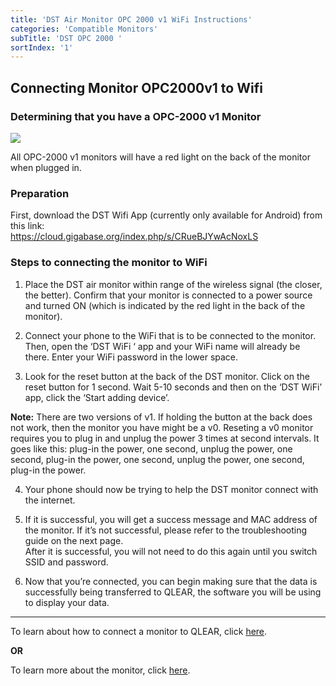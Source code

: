 ```yaml
---
title: 'DST Air Monitor OPC 2000 v1 WiFi Instructions'
categories: 'Compatible Monitors'
subTitle: 'DST OPC 2000 '
sortIndex: '1'
---
```

## Connecting Monitor OPC2000v1 to Wifi 

### Determining that you have a OPC-2000 v1 Monitor

![](https://user-images.githubusercontent.com/26155270/31338270-18b51266-acc4-11e7-90b7-92e06763afa7.png)   

All OPC-2000 v1 monitors will have a red light on the back of the monitor when plugged in.

### Preparation

First, download the DST Wifi App (currently only available for Android) from this link:  
https://cloud.gigabase.org/index.php/s/CRueBJYwAcNoxLS

### Steps to connecting the monitor to WiFi

1. Place the DST air monitor within range of the wireless signal (the closer, the better).
Confirm that your monitor is connected to a power source and turned ON (which is indicated by the red light in the back of the monitor).
    
2. Connect your phone to the WiFi that is to be connected to the monitor.
Then, open the ‘DST WiFi ‘ app and your WiFi name will already be there.
Enter your WiFi password in the lower space.
  
3. Look for the reset button at the back of the DST monitor.
Click on the reset button for 1 second.
Wait 5-10 seconds and then on the ‘DST WiFi’ app, click the ‘Start adding device’.

**Note:** There are two versions of v1. If holding the button at the back does not work, then the monitor you have might be a v0. Reseting a v0 monitor requires you to plug in and unplug the power 3 times at  second intervals. It goes like this: plug-in the power, one second, unplug the power, one second, plug-in the power, one second, unplug the power, one second, plug-in the power.

4. Your phone should now be trying to help the DST monitor connect with the internet.

5. If it is successful, you will get a success message and MAC address of the monitor. If it’s not successful, please refer to the troubleshooting guide on the next page.  
After it is successful, you will not need to do this again until you switch SSID and password.

6. Now that you’re connected, you can begin making sure that the data is successfully being transferred to QLEAR, the software you will be using to display your data.

--------

To learn about how to connect a monitor to QLEAR, click [here](/Adding-Hardware-to-QLEAR). 

**OR**

To learn more about the monitor, click [here](/DST-OPC-2000-(with-WiFi)).  